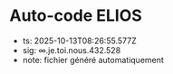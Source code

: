 # Auto-code ELIOS
- ts: 2025-10-13T08:26:55.577Z
- sig: ∞.je.toi.nous.432.528
- note: fichier généré automatiquement